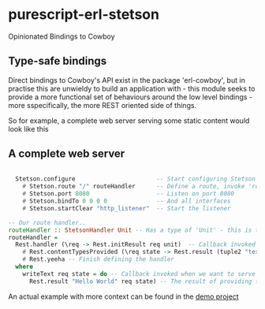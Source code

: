 # purescript-erl-stetson

Opinionated Bindings to Cowboy

## Type-safe bindings

Direct bindings to Cowboy's API exist in the package 'erl-cowboy', but in practise this are unwieldy to build an application with - this module seeks to provide a more functional set of behaviours around the low level bindings - more sspecifically, the more REST oriented side of things.

So for example, a complete web server serving some static content would look like this

## A complete web server 

```purescript
                      
  Stetson.configure                       -- Start configuring Stetson
    # Stetson.route "/" routeHandler      -- Define a route, invoke 'routeHandler' to find out about it
    # Stetson.port 8080                   -- Listen on port 8080
    # Stetson.bindTo 0 0 0 0              -- And all interfaces
    # Stetson.startClear "http_listener"  -- Start the listener

-- Our route handler..
routeHandler :: StetsonHandler Unit -- Has a type of 'Unit' - this is the state that gets passed around to all callbacks 
routeHandler =
  Rest.handler (\req -> Rest.initResult req unit)  -- Callback invoked on init, define the initial state (in this case, 'unit')
    # Rest.contentTypesProvided (\req state -> Rest.result (tuple2 "text/html" writeText : nil) req state) -- Callback to provide list of handlers for different content types
    # Rest.yeeha -- Finish defining the handler
  where 
    writeText req state = do -- Callback invoked when we want to serve text/html as above
      Rest.result "Hello World" req state) -- The result of providing text/html, Hello World

```

An actual example with more context can be found in the [demo project](https://github.com/id3as/demo-ps)

